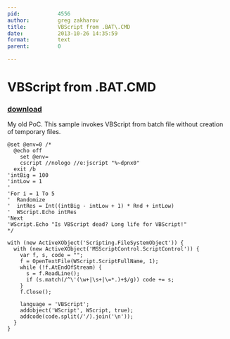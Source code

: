 ```yaml
---
pid:            4556
author:         greg zakharov
title:          VBScript from .BAT\.CMD
date:           2013-10-26 14:35:59
format:         text
parent:         0

---
```


# VBScript from .BAT\.CMD

### [download](//scripts/4556.txt)

My old PoC. This sample invokes VBScript from batch file without creation of temporary files.

```text
@set @env=0 /*
  @echo off
    set @env=
    cscript //nologo //e:jscript "%~dpnx0"
  exit /b
'intBig = 100
'intLow = 1
'
'For i = 1 To 5
'  Randomize
'  intRes = Int((intBig - intLow + 1) * Rnd + intLow)
'  WScript.Echo intRes
'Next
'WScript.Echo "Is VBScript dead? Long life for VBScript!"
*/

with (new ActiveXObject('Scripting.FileSystemObject')) {
  with (new ActiveXObject('MSScriptControl.ScriptControl')) {
    var f, s, code = "";
    f = OpenTextFile(WScript.ScriptFullName, 1);
    while (!f.AtEndOfStream) {
      s = f.ReadLine();
      if (s.match(/^\'(\w+|\s+|\=*.)+$/g)) code += s;
    }
    f.Close();
    
    language = 'VBScript';
    addobject('WScript', WScript, true);
    addcode(code.split(/'/).join('\n'));
  }
}
```
